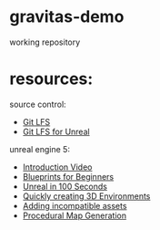# gravitas-demo
 working repository

# resources:

source control:
 - [Git LFS](https://git-lfs.com/)
 - [Git LFS for Unreal](https://medium.com/projectwt/setting-up-git-large-file-storage-for-unreal-engine-projects-1854d6337177)

unreal engine 5:
 - [Introduction Video](https://www.youtube.com/watch?v=ptCN4cysDig&pp=ygUYdW5yZWFsIGVuZ2luZSA1IHR1dG9yaWFs)
 - [Blueprints for Beginners](https://www.youtube.com/watch?v=bY6Nl-OEhSo&t=25s&pp=ygUYdW5yZWFsIGVuZ2luZSA1IHR1dG9yaWFs)
 - [Unreal in 100 Seconds](https://www.youtube.com/watch?v=DXDe-2BC4cE&t=76s&pp=ygUYdW5yZWFsIGVuZ2luZSA1IHR1dG9yaWFs)
 - [Quickly creating 3D Environments](https://www.youtube.com/watch?v=YZ4gSKZh6do&pp=ygUYdW5yZWFsIGVuZ2luZSA1IHR1dG9yaWFs)
 - [Adding incompatible assets](https://www.youtube.com/watch?v=oxA4gWL7Eus)
 - [Procedural Map Generation](https://www.youtube.com/watch?v=0YiDT08W_q8&t=214s)
